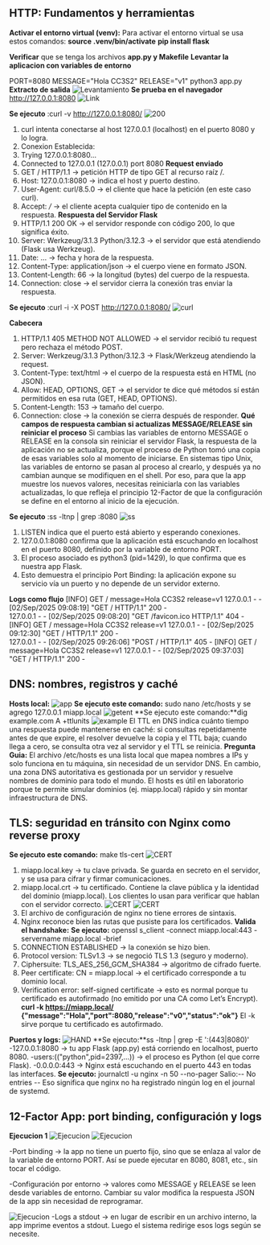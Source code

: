 ## HTTP: Fundamentos y herramientas
 **Activar el entorno virtual (venv):**
Para activar el entorno virtual se usa estos comandos:
**source .venv/bin/activate**
**pip install flask**

**Verificar** que se tenga los archivos **app.py y Makefile**
 **Levantar la aplicacion con variables de entorno**

PORT=8080 MESSAGE="Hola CC3S2" RELEASE="v1" python3 app.py
**Extracto de salida**
![Levantamiento](imagenes/Levantamiento.png)
**Se prueba en el navegador**
http://127.0.0.1:8080
![Link](imagenes/resultadoHTTP.png)


**Se ejecuto** :curl -v http://127.0.0.1:8080/
![200](imagenes/200.png)

1. curl intenta conectarse al host 127.0.0.1 (localhost) en el puerto 8080 y lo logra.
2. Conexion Establecida:
3. Trying 127.0.0.1:8080...
4. Connected to 127.0.0.1 (127.0.0.1) port 8080
**Request enviado**
1. GET / HTTP/1.1 → petición HTTP de tipo GET al recurso raíz /.
2. Host: 127.0.0.1:8080 → indica el host y puerto destino.
3. User-Agent: curl/8.5.0 → el cliente que hace la petición (en este caso curl).
4. Accept: */* → el cliente acepta cualquier tipo de contenido en la respuesta.
**Respuesta del Servidor Flask**
1. HTTP/1.1 200 OK → el servidor responde con código 200, lo que significa éxito.
2. Server: Werkzeug/3.1.3 Python/3.12.3 → el servidor que está atendiendo (Flask usa Werkzeug).
3. Date: ... → fecha y hora de la respuesta.
4. Content-Type: application/json → el cuerpo viene en formato JSON.
5. Content-Length: 66 → la longitud (bytes) del cuerpo de la respuesta.
6. Connection: close → el servidor cierra la conexión tras enviar la respuesta.

**Se ejecuto** :curl -i -X POST http://127.0.0.1:8080/
![curl](imagenes/curl.png)

**Cabecera**
1. HTTP/1.1 405 METHOD NOT ALLOWED → el servidor recibió tu request pero rechaza el método POST.
2. Server: Werkzeug/3.1.3 Python/3.12.3 → Flask/Werkzeug atendiendo la request.
3. Content-Type: text/html → el cuerpo de la respuesta está en HTML (no JSON).
4. Allow: HEAD, OPTIONS, GET → el servidor te dice qué métodos sí están permitidos en esa ruta (GET, HEAD, OPTIONS).
5. Content-Length: 153 → tamaño del cuerpo.
6. Connection: close → la conexión se cierra después de responder.
**Qué campos de respuesta cambian si actualizas MESSAGE/RELEASE sin reiniciar el proceso**
Si cambias las variables de entorno MESSAGE o RELEASE en la consola sin reiniciar el servidor Flask, la respuesta de la aplicación no se actualiza, porque el proceso de Python tomó una copia de esas variables solo al momento de iniciarse. En sistemas tipo Unix, las variables de entorno se pasan al proceso al crearlo, y después ya no cambian aunque se modifiquen en el shell. Por eso, para que la app muestre los nuevos valores, necesitas reiniciarla con las variables actualizadas, lo que refleja el principio 12-Factor de que la configuración se define en el entorno al inicio de la ejecución.


**Se ejecuto** :ss -ltnp | grep :8080
![ss](imagenes/ss.png)
1. LISTEN indica que el puerto está abierto y esperando conexiones.
2. 127.0.0.1:8080 confirma que la aplicación está escuchando en localhost en el puerto 8080, definido por la variable de entorno PORT.
3. El proceso asociado es python3 (pid=1429), lo que confirma que es nuestra app Flask.
4. Esto demuestra el principio Port Binding: la aplicación expone su servicio vía un puerto y no depende de un servidor externo.

**Logs como flujo**
[INFO] GET /  message=Hola CC3S2 release=v1
127.0.0.1 - - [02/Sep/2025 09:08:19] "GET / HTTP/1.1" 200 -        
127.0.0.1 - - [02/Sep/2025 09:08:20] "GET /favicon.ico HTTP/1.1" 404 -
[INFO] GET /  message=Hola CC3S2 release=v1
127.0.0.1 - - [02/Sep/2025 09:12:30] "GET / HTTP/1.1" 200 -        
127.0.0.1 - - [02/Sep/2025 09:26:06] "POST / HTTP/1.1" 405 -
[INFO] GET /  message=Hola CC3S2 release=v1
127.0.0.1 - - [02/Sep/2025 09:37:03] "GET / HTTP/1.1" 200 -
## DNS: nombres, registros y caché
**Hosts local:**
![app](imagenes/miapplocal.png)
**Se ejecuto este comando:** sudo nano /etc/hosts  y se agrego 127.0.0.1   miapp.local 
![getent](imagenes/getent.png)
**Se ejecuto este comando:**dig example.com A +ttlunits
![example](imagenes/digExample.png)
El TTL en DNS indica cuánto tiempo una respuesta puede mantenerse en caché: si consultas repetidamente antes de que expire, el resolver devuelve la copia y el TTL baja; cuando llega a cero, se consulta otra vez al servidor y el TTL se reinicia.
**Pregunta Guia:**
El archivo /etc/hosts es una lista local que mapea nombres a IPs y solo funciona en tu máquina, sin necesidad de un servidor DNS. En cambio, una zona DNS autoritativa es gestionada por un servidor y resuelve nombres de dominio para todo el mundo. El hosts es útil en laboratorio porque te permite simular dominios (ej. miapp.local) rápido y sin montar infraestructura de DNS.
## TLS: seguridad en tránsito con Nginx como reverse proxy
**Se ejecuto este comando:** make tls-cert 
![CERT](imagenes/micert.png)
1. miapp.local.key → tu clave privada. Se guarda en secreto en el servidor, y se usa para cifrar y firmar comunicaciones.
2. miapp.local.crt → tu certificado. Contiene la clave pública y la identidad del dominio (miapp.local). Los clientes lo usan para verificar que hablan con el servidor correcto.
![CERT](imagenes/certificado1.png)
![CERT](imagenes/certificado2.png)
1. El archivo de configuración de nginx no tiene errores de sintaxis.
2. Nginx reconoce bien las rutas que pusiste para los certificados.
**Valida el handshake:**
**Se ejecuto:** openssl s_client -connect miapp.local:443 -servername miapp.local -brief
1. CONNECTION ESTABLISHED → la conexión se hizo bien.
2. Protocol version: TLSv1.3 → se negoció TLS 1.3 (seguro y moderno).
3. Ciphersuite: TLS_AES_256_GCM_SHA384 → algoritmo de cifrado fuerte.
4. Peer certificate: CN = miapp.local → el certificado corresponde a tu dominio local.
5. Verification error: self-signed certificate → esto es normal porque tu certificado es autofirmado (no emitido por una CA como Let’s Encrypt).
**curl -k https://miapp.local/**
**{"message":"Hola","port":8080,"release":"v0","status":"ok"}**
El -k sirve porque tu certificado es autofirmado.

**Puertos y logs:**
![HAND](imagenes/Puerto1.png)
**Se ejecuto:**ss -ltnp | grep -E ':(443|8080)'
-127.0.0.1:8080 → tu app Flask (app.py) está corriendo en localhost, puerto 8080.
-users:(("python",pid=2397,...)) → el proceso es Python (el que corre Flask).
-0.0.0.0:443 → Nginx está escuchando en el puerto 443 en todas las interfaces.
**Se ejecuto:** journalctl -u nginx -n 50 --no-pager
Salio:-- No entries --
Eso significa que nginx no ha registrado ningún log en el journal de systemd.
## 12-Factor App: port binding, configuración y logs
**Ejecucion 1**
![Ejecucion](imagenes/ejecucion1.png)
![Ejecucion](imagenes/ejecucion2.png)

-Port binding → la app no tiene un puerto fijo, sino que se enlaza al valor de la variable de entorno PORT. Así se puede ejecutar en 8080, 8081, etc., sin tocar el código.

-Configuración por entorno → valores como MESSAGE y RELEASE se leen desde variables de entorno. Cambiar su valor modifica la respuesta JSON de la app sin necesidad de reprogramar.

![Ejecucion](imagenes/long.png)
-Logs a stdout → en lugar de escribir en un archivo interno, la app imprime eventos a stdout. Luego el sistema redirige esos logs según se necesite.